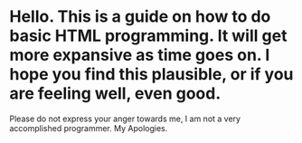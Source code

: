 <h1>Hello. This is a guide on how to do basic HTML programming. It will get more expansive as time goes on. I hope you find this plausible, or if you are feeling well, even good.</h1>
<p>Please do not express your anger towards me, I am not a very accomplished programmer. My Apologies.</p>
